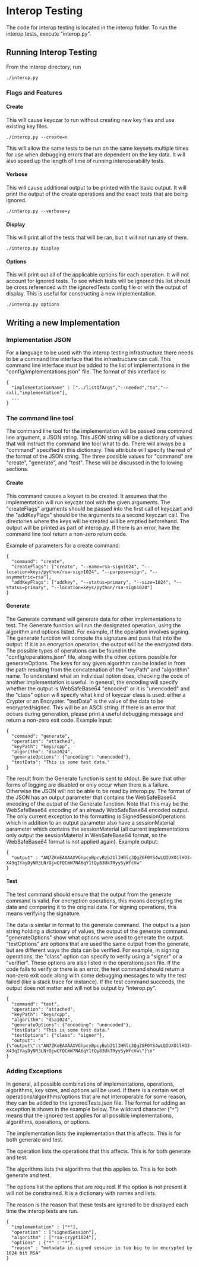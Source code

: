 # Interop Testing #
The code for interop testing is located in the interop folder. To run the interop tests, execute "interop.py".
## Running Interop Testing ##
From the interop directory, run
```
./interop.py
```

### Flags and Features ###
#### Create ####
This will cause keyczar to run without creating new key files and use existing key files.
```
./interop.py --create=n
```
This will allow the same tests to be run on the same keysets multiple times for use when debugging errors that are dependent on the key data. It will also speed up the length of time of running interoperability tests.
#### Verbose ####
This will cause additional output to be printed with the basic output. It will print the output of the create operations and the exact tests that are being ignored.
```
./interop.py --verbose=y
```
#### Display ####
This will print all of the tests that will be ran, but it will not run any of them.
```
./interop.py display
```
#### Options ####
This will print out all of the applicable options for each operation. It will not account for ignored tests. To see which tests will be ignored this list should be cross referenced with the ignoredTests config file or with the output of display. This is useful for constructing a new implementation.
```
./interop.py options
```
## Writing a new Implementation ##

### Implementation JSON ###
For a language to be used with the interop testing infrastructure there needs to be a command line interface that the infrastructure can call. This command line interface must be added to the list of implementations in the "config/implementations.json" file. The format of this interface is:
```
{
  "implementationName" : ["../listOfArgs","--needed","to","--call,"implementation"],
  ...
}
```
### The command line tool ###
The command line tool for the implementation will be passed one command line argument, a JSON string. This JSON string will be a dictionary of values that will instruct the command line tool what to do. There will always be a "command" specified in this dictionary. This attribute will specify the rest of the format of the JSON string. The three possible values for "command" are "create", "generate", and "test". These will be discussed in the following sections.

#### Create ####
This command causes a keyset to be created. It assumes that the implementation will run keyczar tool with the given arguments. The "createFlags" arguments should be passed into the first call of keyczart and the "addKeyFlags" should be the arguments to a second keyczart call. The directories where the keys will be created will be emptied beforehand. The output will be printed as part of interop.py. If there is an error, have the command line tool return a non-zero return code.

Example of parameters for a create command:
```
{
  "command": "create",
  "createFlags": ["create", "--name=rsa-sign1024", "--location=keys/python/rsa-sign1024", "--purpose=sign", "--asymmetric=rsa"],
  "addKeyFlags": ["addkey", "--status=primary", "--size=1024", "--status=primary", "--location=keys/python/rsa-sign1024"]
}
```

#### Generate ####
The Generate command will generate data for other implementations to test. The Generate function will run the designated operation, using the algorithm and options listed. For example, if the operation involves signing. The generate function will compute the signature and pass that into the output. If it is an encryption operation, the output will be the encrypted data. The possible types of operations can be found in the "config/operations.json" file, along with the other options possible for generateOptions. The keys for any given algorithm can be loaded in from the path resulting from the concatenation of the "keyPath" and "algorithm" name. To understand what an individual option does, checking the code of another implementation is useful. In general, the encoding will specify whether the output is WebSafeBase64 "encoded" or it is "unencoded" and the "class" option will specify what kind of keyczar class is used: either a Crypter or an Encrypter. "testData" is the value of the data to be encrypted/signed. This will be an ASCII string. If there is an error that occurs during generation, please print a useful debugging message and return a non-zero exit code.
Example input:
```
{
  "command": "generate",
  "operation": "attached",
  "keyPath": "keys/cpp",
  "algorithm": "dsa1024",
  "generateOptions": {"encoding": "unencoded"},
  "testData": "This is some test data."
}
```
The result from the Generate function is sent to stdout. Be sure that other forms of logging are disabled or only occur when there is a failure. Otherwise the JSON will not be able to be read by interop.py.  The format of the JSON has an output parameter that contains the WebSafeBase64 encoding of the output of the Generate function. Note that this may be the WebSafeBase64 encoding of an already WebSafeBase64 encoded output. The only current exception to this formatting is SignedSessionOperations which in addition to an output parameter also have a sessionMaterial parameter which contains the sessionMaterial (all current implementations only output the sessionMaterial in WebSafeBase64 format, so the WebSafeBase64 format is not applied again).
Example output:
```
{
  "output" : "AN7ZKnEAAAAXVGhpcyBpcyBzb21lIHRlc3QgZGF0YS4wLQIUXO1lHO3-X43qIYayDyNR3LNrOjwCFQCmW7NA6qY1tQy83UkTRyySyWfcVw"
}
```
#### Test ####
The test command should ensure that the output from the generate command is valid. For encryption operations, this means decrypting the data and comparing it to the original data. For signing operations, this means verifying the signature.

The data is similar in format to the generate command. The output is a json string holding a dictionary of values, the output of the generate command. "generateOptions" show what options were used to generate the output. "testOptions" are options that are used the same output from the generate, but are different ways the data can be verified. For example, in signing operations, the "class" option can specify to verify using a "signer" or a "verifier". These options are also listed in the operations.json file. If the code fails to verify or there is an error, the test command should return a non-zero exit code along with some debugging messages to why the test failed (like a stack trace for instance). If the test command succeeds, the output does not matter and will not be output by "interop.py".
```
{
  "command": "test",
  "operation": "attached",
  "keyPath": "keys/cpp",
  "algorithm": "dsa1024",
  "generateOptions": {"encoding": "unencoded"},
  "testData": "This is some test data."
  "testOptions": {"class": "signer"},
  "output": "{\"output\":\"AN7ZKnEAAAAXVGhpcyBpcyBzb21lIHRlc3QgZGF0YS4wLQIUXO1lHO3-X43qIYayDyNR3LNrOjwCFQCmW7NA6qY1tQy83UkTRyySyWfcVw\"}\n"
}
```
### Adding Exceptions ###
In general, all possible combinations of implementations, operations, algorithms, key sizes, and options will be used. If there is a certain set of operations/algorithms/options that are not interoperable for some reason, they can be added to the ignoredTests.json file. The format for adding an exception is shown in the example below. The wildcard character ("`*`") means that the ignored test applies for all possible implementations, algorithms, operations, or options.

The implementation lists the implementation that this affects. This is for both generate and test.

The operation lists the operations that this affects. This is for both generate and test.

The algorithms lists the algorithms that this applies to. This is for both generate and test.

The options list the options that are required. If the option is not present it will not be constrained. It is a dictionary with names and lists.

The reason is the reason that these tests are ignored to be displayed each time the interop tests are run.
```
{
  "implementation" : ["*"],
  "operation" : ["signedSession"],
  "algorithm" : ["rsa-crypt1024"],
  "options" : {"*" : "*"},
  "reason" : "metadata in signed session is too big to be encrypted by 1024 bit RSA"
}
```